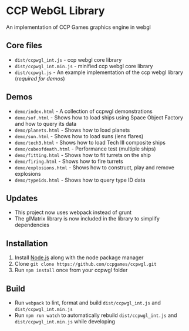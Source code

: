 CCP WebGL Library
======
An implementation of CCP Games graphics engine in webgl

Core files
-----
* `dist/ccpwgl_int.js`      - ccp webgl core library
* `dist/ccpwgl_int.min.js`  - minified ccp webgl core library
* `dist/ccpwgl.js`          - An example implementation of the ccp webgl library (_required for demos_)

Demos
-----
* `demo/index.html`         - A collection of ccpwgl demonstrations
* `demo/sof.html`           - Shows how to load ships using Space Object Factory and how to query its data
* `demo/planets.html`       - Shows how to load planets
* `demo/sun.html`           - Shows how to load suns (lens flares)
* `demo/tech3.html`         - Shows how to load Tech III composite ships
* `demo/cubeofdeath.html`   - Performance test (multiple ships)
* `demo/fitting.html`       - Shows how to fit turrets on the ship
* `demo/firing.html`        - Shows how to fire turrets
* `demo/explosions.html`    - Shows how to construct, play and remove explosions
* `demo/typeids.html`       - Shows how to query type ID data

Updates
-----
* This project now uses webpack instead of grunt
* The glMatrix library is now included in the library to simplify dependencies

Installation
------
1) Install  [Node.js](http://www.nodejs.org) along with the node package manager
2) Clone `git clone https://github.com/ccpgames/ccpwgl.git`
3) Run `npm install` once from your ccpwgl folder

Build
-----
* Run `webpack` to lint, format and build `dist/ccpwgl_int.js` and `dist/ccpwgl_int.min.js` 
* Run `npm run watch` to automatically rebuild `dist/ccpwgl_int.js` and `dist/ccpwgl_int.min.js` while developing